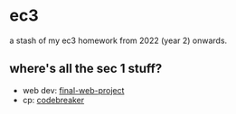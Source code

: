 # ec3

a stash of my ec3 homework from 2022 (year 2) onwards.

## where's all the sec 1 stuff?

- web dev: [final-web-project](https://github.com/g-e-o-m-e-t-r-i-c/final-web-project)
- cp: [codebreaker](https://github.com/g-e-o-m-e-t-r-i-c/codebreaker)

